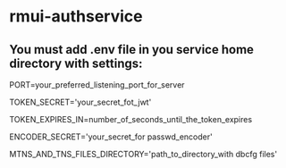 # rmui-authservice

## You must add .env file in you service home directory with settings:

PORT=your_preferred_listening_port_for_server

TOKEN_SECRET='your_secret_fot_jwt'

TOKEN_EXPIRES_IN=number_of_seconds_until_the_token_expires

ENCODER_SECRET='your_secret_for passwd_encoder'

MTNS_AND_TNS_FILES_DIRECTORY='path_to_directory_with dbcfg files'
